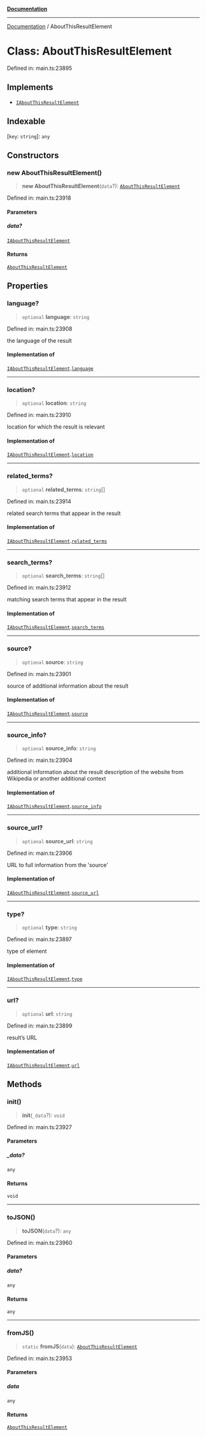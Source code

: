 [**Documentation**](../README.md)

***

[Documentation](../README.md) / AboutThisResultElement

# Class: AboutThisResultElement

Defined in: main.ts:23895

## Implements

- [`IAboutThisResultElement`](../interfaces/IAboutThisResultElement.md)

## Indexable

\[`key`: `string`\]: `any`

## Constructors

### new AboutThisResultElement()

> **new AboutThisResultElement**(`data`?): [`AboutThisResultElement`](AboutThisResultElement.md)

Defined in: main.ts:23918

#### Parameters

##### data?

[`IAboutThisResultElement`](../interfaces/IAboutThisResultElement.md)

#### Returns

[`AboutThisResultElement`](AboutThisResultElement.md)

## Properties

### language?

> `optional` **language**: `string`

Defined in: main.ts:23908

the language of the result

#### Implementation of

[`IAboutThisResultElement`](../interfaces/IAboutThisResultElement.md).[`language`](../interfaces/IAboutThisResultElement.md#language)

***

### location?

> `optional` **location**: `string`

Defined in: main.ts:23910

location for which the result is relevant

#### Implementation of

[`IAboutThisResultElement`](../interfaces/IAboutThisResultElement.md).[`location`](../interfaces/IAboutThisResultElement.md#location)

***

### related\_terms?

> `optional` **related\_terms**: `string`[]

Defined in: main.ts:23914

related search terms that appear in the result

#### Implementation of

[`IAboutThisResultElement`](../interfaces/IAboutThisResultElement.md).[`related_terms`](../interfaces/IAboutThisResultElement.md#related_terms)

***

### search\_terms?

> `optional` **search\_terms**: `string`[]

Defined in: main.ts:23912

matching search terms that appear in the result

#### Implementation of

[`IAboutThisResultElement`](../interfaces/IAboutThisResultElement.md).[`search_terms`](../interfaces/IAboutThisResultElement.md#search_terms)

***

### source?

> `optional` **source**: `string`

Defined in: main.ts:23901

source of additional information about the result

#### Implementation of

[`IAboutThisResultElement`](../interfaces/IAboutThisResultElement.md).[`source`](../interfaces/IAboutThisResultElement.md#source)

***

### source\_info?

> `optional` **source\_info**: `string`

Defined in: main.ts:23904

additional information about the result
description of the website from Wikipedia or another additional context

#### Implementation of

[`IAboutThisResultElement`](../interfaces/IAboutThisResultElement.md).[`source_info`](../interfaces/IAboutThisResultElement.md#source_info)

***

### source\_url?

> `optional` **source\_url**: `string`

Defined in: main.ts:23906

URL to full information from the 'source'

#### Implementation of

[`IAboutThisResultElement`](../interfaces/IAboutThisResultElement.md).[`source_url`](../interfaces/IAboutThisResultElement.md#source_url)

***

### type?

> `optional` **type**: `string`

Defined in: main.ts:23897

type of element

#### Implementation of

[`IAboutThisResultElement`](../interfaces/IAboutThisResultElement.md).[`type`](../interfaces/IAboutThisResultElement.md#type)

***

### url?

> `optional` **url**: `string`

Defined in: main.ts:23899

result’s URL

#### Implementation of

[`IAboutThisResultElement`](../interfaces/IAboutThisResultElement.md).[`url`](../interfaces/IAboutThisResultElement.md#url)

## Methods

### init()

> **init**(`_data`?): `void`

Defined in: main.ts:23927

#### Parameters

##### \_data?

`any`

#### Returns

`void`

***

### toJSON()

> **toJSON**(`data`?): `any`

Defined in: main.ts:23960

#### Parameters

##### data?

`any`

#### Returns

`any`

***

### fromJS()

> `static` **fromJS**(`data`): [`AboutThisResultElement`](AboutThisResultElement.md)

Defined in: main.ts:23953

#### Parameters

##### data

`any`

#### Returns

[`AboutThisResultElement`](AboutThisResultElement.md)
